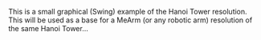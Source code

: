 This is a small graphical (Swing) example of the Hanoi Tower resolution.
This will be used as a base for a MeArm (or any robotic arm) resolution of the same Hanoi Tower...

